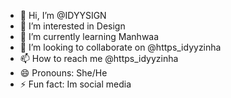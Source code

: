 - 👋 Hi, I’m @IDYYSIGN
- 👀 I’m interested in Design
- 🌱 I’m currently learning Manhwaa
- 💞️ I’m looking to collaborate on @https_idyyzinha
- 📫 How to reach me @https_idyyzinha
- 😄 Pronouns: She/He
- ⚡ Fun fact: Im social media

<!---
IDYYSIGN/IDYYSIGN is a ✨ special ✨ repository because its `README.md` (this file) appears on your GitHub profile.
You can click the Preview link to take a look at your changes.
--->
